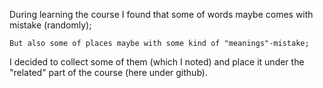 During learning the course I found that some of words maybe comes with mistake (randomly);

    But also some of places maybe with some kind of "meanings"-mistake;
 
 I decided to collect some of them (which I noted) and place it under the "related" part of the course (here under github).
